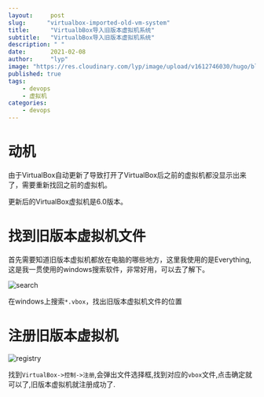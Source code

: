 ```yaml
---
layout:     post 
slug:      "virtualbox-imported-old-vm-system"
title:      "VirtualbBox导入旧版本虚拟机系统"
subtitle:   "VirtualbBox导入旧版本虚拟机系统"
description: " "
date:       2021-02-08
author:     "lyp"
image: "https://res.cloudinary.com/lyp/image/upload/v1612746030/hugo/blog.github.io/pexels-eva-elijas-5949232.jpg"
published: true
tags:
    - devops
    - 虚拟机
categories: 
    - devops
---
```


# 动机  

由于VirtualBox自动更新了导致打开了VirtualBox后之前的虚拟机都没显示出来了，需要重新找回之前的虚拟机。 

更新后的VirtualBox虚拟机是6.0版本。

# 找到旧版本虚拟机文件  

首先需要知道旧版本虚拟机都放在电脑的哪些地方，这里我使用的是Everything,这是我一贯使用的windows搜索软件，非常好用，可以去了解下。  

![search](https://res.cloudinary.com/lyp/image/upload/v1612746824/hugo/blog.github.io/other/everything-search-vbox.jpg)  

在windows上搜索`*.vbox`，找出旧版本虚拟机文件的位置  

# 注册旧版本虚拟机 

![registry](https://res.cloudinary.com/lyp/image/upload/v1612746921/hugo/blog.github.io/other/virtualbox-registry.jpg)

找到`VirtualBox->控制->注册`,会弹出文件选择框,找到对应的`vbox`文件,点击确定就可以了,旧版本虚拟机就注册成功了.
